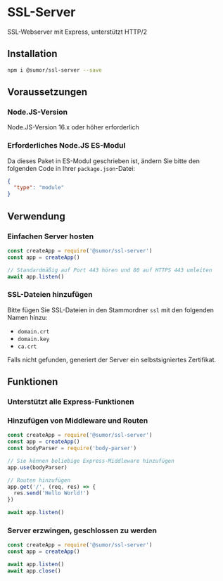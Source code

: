 # SSL-Server

SSL-Webserver mit Express, unterstützt HTTP/2

## Installation

```bash
npm i @sumor/ssl-server --save
```

## Voraussetzungen

### Node.JS-Version

Node.JS-Version 16.x oder höher erforderlich

### Erforderliches Node.JS ES-Modul

Da dieses Paket in ES-Modul geschrieben ist, ändern Sie bitte den folgenden Code in Ihrer `package.json`-Datei:

```json
{
  "type": "module"
}
```

## Verwendung

### Einfachen Server hosten

```javascript
const createApp = require('@sumor/ssl-server')
const app = createApp()

// Standardmäßig auf Port 443 hören und 80 auf HTTPS 443 umleiten
await app.listen()
```

### SSL-Dateien hinzufügen

Bitte fügen Sie SSL-Dateien in den Stammordner `ssl` mit den folgenden Namen hinzu:

- `domain.crt`
- `domain.key`
- `ca.crt`

Falls nicht gefunden, generiert der Server ein selbstsigniertes Zertifikat.

## Funktionen

### Unterstützt alle Express-Funktionen

### Hinzufügen von Middleware und Routen

```javascript
const createApp = require('@sumor/ssl-server')
const app = createApp()
const bodyParser = require('body-parser')

// Sie können beliebige Express-Middleware hinzufügen
app.use(bodyParser)

// Routen hinzufügen
app.get('/', (req, res) => {
  res.send('Hello World!')
})

await app.listen()
```

### Server erzwingen, geschlossen zu werden

```javascript
const createApp = require('@sumor/ssl-server')
const app = createApp()

await app.listen()
await app.close()
```

